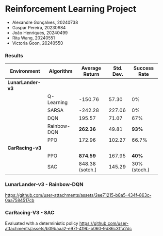 # Reinforcement Learning Project 

- Alexandre Gonçalves, 20240738
- Gaspar Pereira, 20230984
- João Henriques, 20240499
- Rita Wang, 20240551
- Victoria Goon, 20240550
  
### Results

| Environment    | Algorithm   | Average Return | Std. Dev. | Success Rate |
| -------------- | ----------- | -------------- | --------- | ------------ |
| **LunarLander-v3** |           |                |           |              |
|                | Q-Learning  | -150.76        | 57.30     | 0%           |
|                | SARSA       | -242.28        | 227.06    | 0%           |
|                | DQN         | 195.57         | 71.07     | 67%          |
|                | Rainbow-DQN | **262.36**     | 49.81     | **93%**      |
|                | PPO         | 172.96         | 102.27    | 66.7%        |
| **CarRacing-v3** |           |                |           |              |
|                | PPO         | **874.59**     | 167.95    | **40%**      |
|                | SAC         | 848.38 (sotch.)  | 145.29    | 30% (stoch.) |


### LunarLander-v3 - Rainbow-DQN
https://github.com/user-attachments/assets/2ee71215-b8a5-434f-863c-0aa7584517cb



### CarRacing-V3 - SAC 
Evaluated with a deterministic policy
https://github.com/user-attachments/assets/b09baaa2-e97f-419b-b060-9d86c31fa2dc



